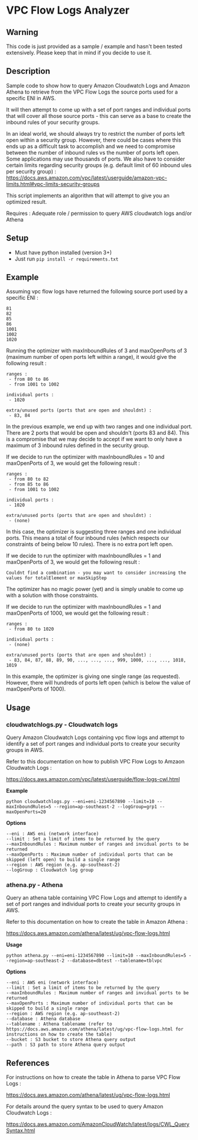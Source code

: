 # VPC Flow Logs Analyzer

## Warning
This code is just provided as a sample / example and hasn't been tested extensively. Please keep that in mind if you decide to use it.

## Description

Sample code to show how to query Amazon Cloudwatch Logs and Amazon Athena to retrieve from the VPC Flow Logs the source ports used for a specific ENI in AWS.

It will then attempt to come up with a set of port ranges and individual ports that will cover all those source ports - this can serve as a base to create the inbound rules of  your security groups. 

In an ideal world, we should always try to restrict the number of ports left open within a security group. However, there could be cases where this ends up as a difficult task to accomplish and we need to compromise between the number of inbound rules vs the number of ports left open. Some applications may use thousands of ports. We also have to consider certain limits regarding security groups (e.g. default limit of 60 inbound ules per security group) : https://docs.aws.amazon.com/vpc/latest/userguide/amazon-vpc-limits.html#vpc-limits-security-groups

This script implements an algorithm that will attempt to give you an optimized result.

Requires : Adequate role / permission to query AWS cloudwatch logs and/or Athena

## Setup

- Must have python installed (version 3+)
- Just run `pip install -r requirements.txt`

## Example

Assuming vpc flow logs have returned the following source port used by a specific ENI : 

```80
81
82
85
86
1001
1002
1020
```

Running the optimizer with maxInboundRules of 3 and maxOpenPorts of 3 (maximum number of open ports left within a range), it would give the following result :

```
ranges : 
 - from 80 to 86
 - from 1001 to 1002
 
individual ports : 
 - 1020
 
extra/unused ports (ports that are open and shouldnt) :
 - 83, 84
```

In the previous example, we end up with two ranges and one individual port. There are 2 ports that would be open and shouldn't (ports 83 and 84). This is a compromise that we may decide to accept if we want to only have a maximum of 3 inbound rules defined in the security group. 

If we decide to run the optimizer with maxInboundRules = 10 and maxOpenPorts of 3, we would get the following result : 

```
ranges : 
 - from 80 to 82
 - from 85 to 86
 - from 1001 to 1002
 
individual ports : 
 - 1020
 
extra/unused ports (ports that are open and shouldnt) :
 - (none)
```

In this case, the optimizer is suggesting three ranges and one individual ports. This means a total of four inbound rules (which respects our constraints of being below 10 rules). There is no extra port left open. 

If we decide to run the optimizer with maxInboundRules = 1  and maxOpenPorts of 3, we would get the following result : 

```
Couldnt find a combination - you may want to consider increasing the values for totalElement or maxSkipStep
```

The optimizer has no magic power (yet) and is simply unable to come up with a solution with those constraints.

If we decide to run the optimizer with maxInboundRules = 1  and maxOpenPorts of 1000, we would get the following result : 


```
ranges : 
 - from 80 to 1020
 
individual ports : 
 - (none)
 
extra/unused ports (ports that are open and shouldnt) :
 - 83, 84, 87, 88, 89, 90, ..., ..., ..., 999, 1000, ..., ..., 1018, 1019
```

In this example, the optimizer is giving one single range (as requested). However, there will hundreds of ports left open (which is below the value of maxOpenPorts of 1000). 

## Usage 

### cloudwatchlogs.py - Cloudwatch logs

Query Amazon Cloudwatch Logs containing vpc flow logs and attempt to identify a set of port ranges and individual ports to create your security groups in AWS.

Refer to this documentation on how to publish VPC Flow Logs to Amzaon Cloudwatch Logs : 

https://docs.aws.amazon.com/vpc/latest/userguide/flow-logs-cwl.html

**Example**
```
python cloudwatchlogs.py --eni=eni-1234567890 --limit=10 --maxInboundRules=5 --region=ap-southeast-2 --logGroup=grp1 --maxOpenPorts=20
```

**Options**
```
--eni : AWS eni (network interface)
--limit : Set a limit of items to be returned by the query
--maxInboundRules : Maximum number of ranges and invidual ports to be returned
--maxOpenPorts : Maximum number of individual ports that can be skipped (left open) to build a single range
--region : AWS region (e.g. ap-southeast-2)
--logGroup : Cloudwatch log group
```

### athena.py - Athena

Query an athena table containing VPC Flow Logs and attempt to identify a set of port ranges and individual ports to create your security groups in AWS.

Refer to this documentation on how to create the table in Amazon Athena :

https://docs.aws.amazon.com/athena/latest/ug/vpc-flow-logs.html 

**Usage**
```
python athena.py --eni=eni-1234567890 --limit=10 --maxInboundRules=5 --region=ap-southeast-2 --database=dbtest --tablename=tblvpc
```

**Options**
```
--eni : AWS eni (network interface)
--limit : Set a limit of items to be returned by the query
--maxInboundRules : Maximum number of ranges and invidual ports to be returned
--maxOpenPorts : Maximum number of individual ports that can be skipped to build a single range
--region : AWS region (e.g. ap-southeast-2)
--database : Athena database
--tablename : Athena tablename (refer to https://docs.aws.amazon.com/athena/latest/ug/vpc-flow-logs.html for instructions on how to create the table)
--bucket : S3 bucket to store Athena query output
--path : S3 path to store Athena query output
```

## References

For instructions on how to create the table in Athena to parse VPC Flow Logs :

https://docs.aws.amazon.com/athena/latest/ug/vpc-flow-logs.html 

For details around the query syntax to be used to query Amazon Cloudwatch Logs : 

https://docs.aws.amazon.com/AmazonCloudWatch/latest/logs/CWL_QuerySyntax.html
